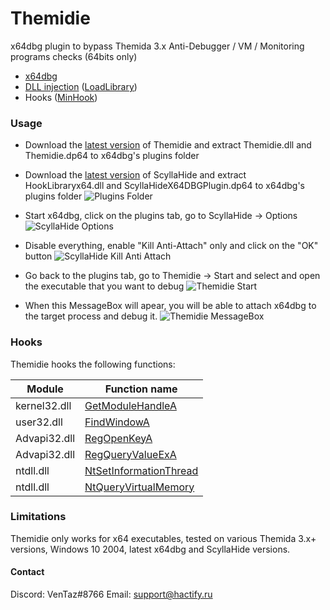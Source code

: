 # Themidie

x64dbg plugin to bypass Themida 3.x Anti-Debugger / VM / Monitoring programs checks (64bits only)

  - [x64dbg](https://github.com/x64dbg/x64dbg)
  - [DLL injection](https://en.wikipedia.org/wiki/DLL_injection) ([LoadLibrary](https://docs.microsoft.com/en-us/windows/win32/api/libloaderapi/nf-libloaderapi-loadlibrarya))
  - Hooks ([MinHook](https://github.com/TsudaKageyu/minhook))


### Usage

- Download the [latest version](https://github.com/VenTaz/Themidie/releases) of Themidie and extract Themidie.dll and Themidie.dp64 to x64dbg's plugins folder 
- Download the [latest version](https://github.com/VenTaz/Themidie/releases) of ScyllaHide and extract HookLibraryx64.dll and ScyllaHideX64DBGPlugin.dp64 to x64dbg's plugins folder 
![Plugins Folder](https://raw.githubusercontent.com/VenTaz/Themidie/main/Images/plugins.png?token=AJWI4MHVFXWD5OG4MNYRLNS7X4RZA)

- Start x64dbg, click on the plugins tab, go to ScyllaHide -> Options
![ScyllaHide Options](https://raw.githubusercontent.com/VenTaz/Themidie/main/Images/scylla_options.png?token=AJWI4MD4UKTDLAZJQOUBE5K7X4SP2)

- Disable everything, enable "Kill Anti-Attach" only and click on the "OK" button
![ScyllaHide Kill Anti Attach](https://raw.githubusercontent.com/VenTaz/Themidie/main/Images/scylla_kill_anti_attach.png?token=AJWI4MEOU2LX4BEBLDSPXG27X4SWO)

- Go back to the plugins tab, go to Themidie -> Start and select and open the executable that you want to debug
![Themidie Start](https://raw.githubusercontent.com/VenTaz/Themidie/main/Images/themidie_start.png?token=AJWI4ME6N7PJEVPZXLK4HH27X4TBQ)

- When this MessageBox will apear, you will be able to attach x64dbg to the target process and debug it. 
![Themidie MessageBox](https://raw.githubusercontent.com/VenTaz/Themidie/main/Images/themidie_messagebox.png?token=AJWI4MHYJ26TASGIJ6NSJB27X4UJ2)


### Hooks

Themidie hooks the following functions:

| Module | Function name
| - | - 
| kernel32.dll | [GetModuleHandleA](https://docs.microsoft.com/en-us/windows/win32/api/libloaderapi/nf-libloaderapi-getmodulehandlea)
| user32.dll | [FindWindowA](https://docs.microsoft.com/en-us/windows/win32/api/winuser/nf-winuser-findwindowa)
| Advapi32.dll | [RegOpenKeyA](https://docs.microsoft.com/en-us/windows/win32/api/winreg/nf-winreg-regopenkeya) 
| Advapi32.dll | [RegQueryValueExA](https://docs.microsoft.com/en-us/windows/win32/api/winreg/nf-winreg-regqueryvalueexa)
| ntdll.dll | [NtSetInformationThread](https://docs.microsoft.com/en-us/windows-hardware/drivers/ddi/ntifs/nf-ntifs-ntsetinformationthread)
| ntdll.dll | [NtQueryVirtualMemory](https://docs.microsoft.com/en-us/windows-hardware/drivers/ddi/ntifs/nf-ntifs-ntqueryvirtualmemory) 


### Limitations
Themidie only works for x64 executables, tested on various Themida 3.x+ versions, Windows 10 2004, latest x64dbg and ScyllaHide versions.


#### Contact
Discord: VenTaz#8766
Email: support@hactify.ru
